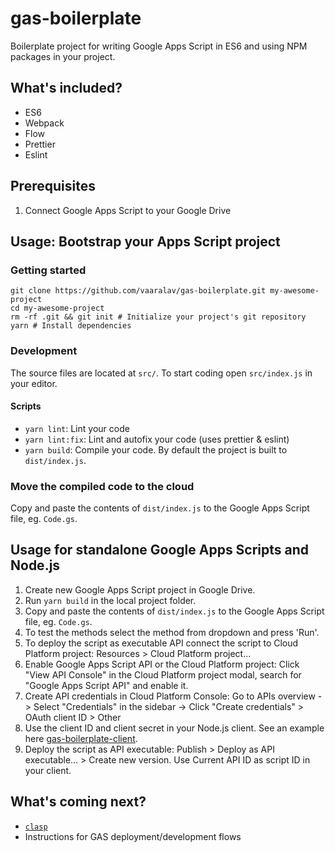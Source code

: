 # gas-boilerplate

Boilerplate project for writing Google Apps Script in ES6 and using NPM packages in your project.

## What's included?

- ES6
- Webpack
- Flow
- Prettier
- Eslint

## Prerequisites

1. Connect Google Apps Script to your Google Drive

## Usage: Bootstrap your Apps Script project

### Getting started

```shell
git clone https://github.com/vaaralav/gas-boilerplate.git my-awesome-project
cd my-awesome-project
rm -rf .git && git init # Initialize your project's git repository
yarn # Install dependencies
```

### Development

The source files are located at `src/`. To start coding open `src/index.js` in your editor.

#### Scripts

- `yarn lint`: Lint your code
- `yarn lint:fix`: Lint and autofix your code (uses prettier & eslint)
- `yarn build`: Compile your code. By default the project is built to `dist/index.js`.

### Move the compiled code to the cloud

Copy and paste the contents of `dist/index.js` to the Google Apps Script file, eg. `Code.gs`.

## Usage for standalone Google Apps Scripts and Node.js

1. Create new Google Apps Script project in Google Drive.
2. Run `yarn build` in the local project folder.
3. Copy and paste the contents of `dist/index.js` to the Google Apps Script file, eg. `Code.gs`.
4. To test the methods select the method from dropdown and press 'Run'.
5. To deploy the script as executable API connect the script to Cloud Platform project: Resources > Cloud Platform project...
6. Enable Google Apps Script API or the Cloud Platform project: Click "View API Console" in the Cloud Platform project modal, search for "Google Apps Script API" and enable it.
7. Create API credentials in Cloud Platform Console: Go to APIs overview -> Select "Credentials" in the sidebar -> Click "Create credentials" > OAuth client ID > Other
8. Use the client ID and client secret in your Node.js client. See an example here [gas-boilerplate-client](https://github.com/vaaralav/gas-boilerplate-client).
9. Deploy the script as API executable: Publish > Deploy as API executable... > Create new version. Use Current API ID as script ID in your client.

## What's coming next?

- [`clasp`](https://www.npmjs.com/package/@google/clasp)
- Instructions for GAS deployment/development flows
